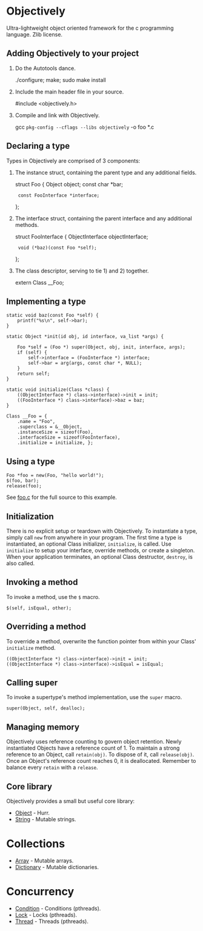 Objectively
===
Ultra-lightweight object oriented framework for the c programming language. Zlib license.

Adding Objectively to your project
---

1) Do the Autotools dance.

    ./configure; make; sudo make install

2) Include the main header file in your source.

    #include <objectively.h>

3) Compile and link with Objectively.

    gcc `pkg-config --cflags --libs objectively` -o foo *.c

Declaring a type
---

Types in Objectively are comprised of 3 components:

1) The instance struct, containing the parent type and any additional fields.

    struct Foo {
        Object object;
        const char *bar;
        
        const FooInterface *interface;
    };
    
2) The interface struct, containing the parent interface and any additional methods.

    struct FooInterface {
        ObjectInterface objectInterface;

        void (*baz)(const Foo *self);
    };

 3) The class descriptor, serving to tie 1) and 2) together.

    extern Class __Foo;

Implementing a type
---

    static void baz(const Foo *self) {
        printf("%s\n", self->bar);
    }
    
    static Object *init(id obj, id interface, va_list *args) {

        Foo *self = (Foo *) super(Object, obj, init, interface, args);
        if (self) {
            self->interface = (FooInterface *) interface;
            self->bar = arg(args, const char *, NULL);
        }
        return self;
    }

    static void initialize(Class *class) {
        ((ObjectInterface *) class->interface)->init = init;
        ((FooInterface *) class->interface)->baz = baz;
    }

    Class __Foo = {
        .name = "Foo",
        .superclass = &__Object,
        .instanceSize = sizeof(Foo),
        .interfaceSize = sizeof(FooInterface),
        .initialize = initialize, };

Using a type
---

    Foo *foo = new(Foo, "hello world!");
    $(foo, bar);
    release(foo);


See [foo.c](test/objectively/foo.c) for the full source to this example.

Initialization
---
There is no explicit setup or teardown with Objectively. To instantiate a type, simply call `new` from anywhere in your program. The first time a type is instantiated, an optional Class initializer, `initialize`, is called. Use `initialize` to setup your interface, override methods, or create a singleton. When your application terminates, an optional Class destructor, `destroy`, is also called.

Invoking a method
---
To invoke a method, use the `$` macro.

    $(self, isEqual, other);

Overriding a method
---
To override a method, overwrite the function pointer from within your Class' `initialize` method.

    ((ObjectInterface *) class->interface)->init = init;
    ((ObjectInterface *) class->interface)->isEqual = isEqual;

Calling super
---
To invoke a supertype's method implementation, use the `super` macro.

    super(Object, self, dealloc);
    
Managing memory
---
Objectively uses reference counting to govern object retention. Newly instantiated Objects have a reference count of 1. To maintain a strong reference to an Object, call `retain(obj)`. To dispose of it, call `release(obj)`. Once an Object's reference count reaches 0, it is deallocated. Remember to balance every `retain` with a `release`.

Core library
---
Objectively provides a small but useful core library:

 * [Object](src/objectively/object.h) - Hurr.
 * [String](src/objectively/string.h) - Mutable strings.

Collections
===

 * [Array](src/objectively/array.h) - Mutable arrays.
 * [Dictionary](src/objectively/dictionary.h) - Mutable dictionaries.

Concurrency
===

 * [Condition](src/objectively/condition.h) - Conditions (pthreads).
 * [Lock](src/objectively/lock.h) - Locks (pthreads).
 * [Thread](src/objectively/thread.h) - Threads (pthreads).

